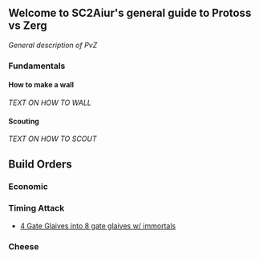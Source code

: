 <!--
.. title: PvZ
.. slug: pvz
.. date: 2020-09-19 07:45:13 UTC
.. tags:
.. category:
.. link:
.. description:
.. type: text
.. author: ZKay
.. hidetitle: True
.. nocomments: True
-->

## Welcome to SC2Aiur's general guide to Protoss vs Zerg

*General description of PvZ*

### Fundamentals

#### How to make a wall
*TEXT ON HOW TO WALL*

#### Scouting
*TEXT ON HOW TO SCOUT*

## Build Orders

### Economic

### Timing Attack

* [4 Gate Glaives into 8 gate glaives w/ immortals](/posts/Zest's-4-Gate-Glaives-into-8-Gate-Glaives-+-2-Immortals)

### Cheese

